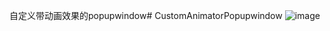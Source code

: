 自定义带动画效果的popupwindow# CustomAnimatorPopupwindow
![image](https://github.com/ZheMingZi/CustomAnimatorPopupwindow/blob/master/app/src/main/res/raw/Gif_20160720_130841.gif)
